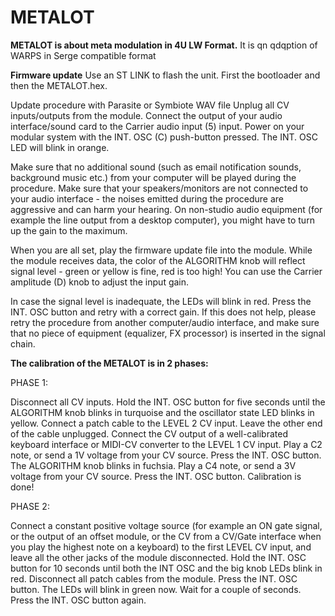 # METALOT
<B>METALOT is about meta modulation in 4U LW Format.</B> It is qn qdqption of WARPS in Serge compatible format


<B>Firmware update</B>
Use an ST LINK to flash the unit. First the bootloader and then the METALOT.hex.

Update procedure with Parasite or Symbiote WAV file
Unplug all CV inputs/outputs from the module. Connect the output of your audio interface/sound card to the Carrier audio input (5) input. Power on your modular system with the INT. OSC (C) push-button pressed. The INT. OSC LED will blink in orange.

Make sure that no additional sound (such as email notification sounds, background music etc.) from your computer will be played during the procedure. Make sure that your speakers/monitors are not connected to your audio interface - the noises emitted during the procedure are aggressive and can harm your hearing. On non-studio audio equipment (for example the line output from a desktop computer), you might have to turn up the gain to the maximum.

When you are all set, play the firmware update file into the module. While the module receives data, the color of the ALGORITHM knob will reflect signal level - green or yellow is fine, red is too high! You can use the Carrier amplitude (D) knob to adjust the input gain.

In case the signal level is inadequate, the LEDs will blink in red. Press the INT. OSC button and retry with a correct gain. If this does not help, please retry the procedure from another computer/audio interface, and make sure that no piece of equipment (equalizer, FX processor) is inserted in the signal chain.

<B>The calibration of the METALOT is in 2 phases:</B>

PHASE 1:


Disconnect all CV inputs.
Hold the INT. OSC button for five seconds until the ALGORITHM knob blinks in turquoise and the oscillator state LED blinks in yellow.
Connect a patch cable to the LEVEL 2 CV input. Leave the other end of the cable unplugged.
Connect the CV output of a well-calibrated keyboard interface or MIDI-CV converter to the LEVEL 1 CV input.
Play a C2 note, or send a 1V voltage from your CV source.
Press the INT. OSC button. The ALGORITHM knob blinks in fuchsia.
Play a C4 note, or send a 3V voltage from your CV source.
Press the INT. OSC button.
Calibration is done!


PHASE 2:

Connect a constant positive voltage source (for example an ON gate signal, or the output of an offset module, or the CV from a CV/Gate interface when you play the highest note on a keyboard) to the first LEVEL CV input, and leave all the other jacks of the module disconnected.
Hold the INT. OSC button for 10 seconds until both the INT OSC and the big knob LEDs blink in red.
Disconnect all patch cables from the module.
Press the INT. OSC button. The LEDs will blink in green now. Wait for a couple of seconds.
Press the INT. OSC button again.
